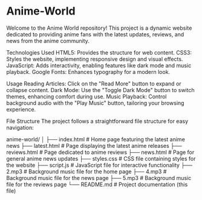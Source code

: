 # Anime-World
Welcome to the Anime World repository! This project is a dynamic website dedicated to providing anime fans with the latest updates, reviews, and news from the anime community.

Technologies Used
HTML5: Provides the structure for web content.
CSS3: Styles the website, implementing responsive design and visual effects.
JavaScript: Adds interactivity, enabling features like dark mode and music playback.
Google Fonts: Enhances typography for a modern look.

Usage
Reading Articles: Click on the "Read More" button to expand or collapse content.
Dark Mode: Use the "Toggle Dark Mode" button to switch themes, enhancing comfort during use.
Music Playback: Control background audio with the "Play Music" button, tailoring your browsing experience.

File Structure 
The project follows a straightforward file structure for easy navigation:

anime-world/
│
├── index.html            # Home page featuring the latest anime news
├── latest.html           # Page displaying the latest anime releases
├── reviews.html          # Page dedicated to anime reviews
├── news.html             # Page for general anime news updates
├── styles.css            # CSS file containing styles for the website
├── script.js             # JavaScript file for interactive functionality
├── 2.mp3                 # Background music file for the home page
├── 4.mp3                 # Background music file for the news page
├── 5.mp3                 # Background music file for the reviews page
└── README.md             # Project documentation (this file)
